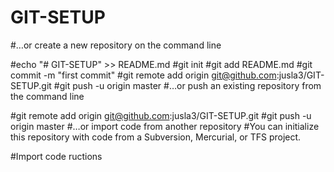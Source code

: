 # GIT-SETUP


#…or create a new repository on the command line

#echo "# GIT-SETUP" >> README.md
#git init
#git add README.md
#git commit -m "first commit"
#git remote add origin git@github.com:jusla3/GIT-SETUP.git
#git push -u origin master
#…or push an existing repository from the command line

#git remote add origin git@github.com:jusla3/GIT-SETUP.git
#git push -u origin master
#…or import code from another repository
#You can initialize this repository with code from a Subversion, Mercurial, or TFS project.

#Import code
ructions
